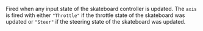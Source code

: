 Fired when any input state of the skateboard controller is updated. The
`axis` is fired with either `"Throttle"` if the throttle state of the
skateboard was updated or `"Steer"` if the steering state of the
skateboard was updated.